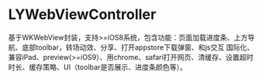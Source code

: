 # LYWebViewController
基于WKWebView封装，支持>=iOS8系统，包含功能：页面加载进度条、上方导航、底部toolbar，转场动效、分享、打开appstore下载弹窗、和js交互 国际化、兼容iPad、preview(>=iOS9）、用chrome、safari打开网页、清缓存、设置超时时长、缓存策略、UI（toolbar是否展示、进度条颜色等）。
